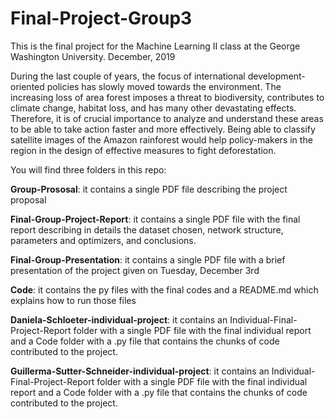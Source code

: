 # Final-Project-Group3
This is the final project for the Machine Learning II class at the George Washington University. December, 2019

During the last couple of years, the focus of international development-oriented policies has slowly moved towards the environment. The increasing loss of area forest imposes a threat to biodiversity, contributes to climate change, habitat loss, and has many other devastating effects. Therefore, it is of crucial importance to analyze and understand these areas to be able to take action faster and more effectively. Being able to classify satellite images of the Amazon rainforest would help policy-makers in the region in the design of effective measures to fight deforestation. 

You will find three folders in this repo:
<p><b>Group-Prososal</b>: it contains a single PDF file describing the project proposal</p>
<p><b>Final-Group-Project-Report</b>: it contains a single PDF file with the final report describing in details the dataset chosen, network structure, parameters and optimizers, and conclusions.</p>
<p><b>Final-Group-Presentation</b>: it contains a single PDF file with a brief presentation of the project given on Tuesday, December 3rd</p>
<p><b>Code</b>: it contains the py files with the final codes and a README.md which explains how to run those files</p>
<p><b>Daniela-Schloeter-individual-project</b>: it contains an Individual-Final-Project-Report folder with a single PDF file with the final individual report  and a Code folder with a .py file that contains the chunks of code contributed to the project. 
<p><b>Guillerma-Sutter-Schneider-individual-project</b>: it contains an Individual-Final-Project-Report folder with a single PDF file with the final individual report  and a Code folder with a .py file that contains the chunks of code contributed to the project. 
